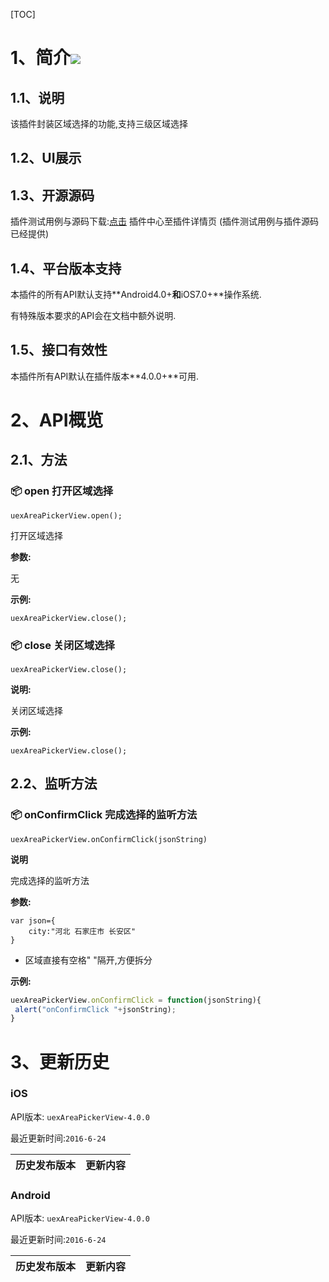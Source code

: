 [TOC]
# 1、简介[![](http://appcan-download.oss-cn-beijing.aliyuncs.com/%E5%85%AC%E6%B5%8B%2Fgf.png)]()
## 1.1、说明
该插件封装区域选择的功能,支持三级区域选择

## 1.2、UI展示

## 1.3、开源源码
插件测试用例与源码下载:[点击](http://plugin.appcan.cn/details.html?id=449_index) 插件中心至插件详情页 (插件测试用例与插件源码已经提供)

## 1.4、平台版本支持

本插件的所有API默认支持**Android4.0+**和**iOS7.0+**操作系统.

有特殊版本要求的API会在文档中额外说明.

## 1.5、接口有效性

本插件所有API默认在插件版本**4.0.0+**可用.

# 2、API概览

## 2.1、方法

### 📦 open  打开区域选择

`uexAreaPickerView.open();`

打开区域选择

**参数:**

无



**示例:**

```
uexAreaPickerView.close();
```

### 📦 close 关闭区域选择

`uexAreaPickerView.close();`

**说明:**

关闭区域选择



**示例:**

```
uexAreaPickerView.close();
```

## 2.2、监听方法

### 📦 onConfirmClick 完成选择的监听方法

`uexAreaPickerView.onConfirmClick(jsonString)`

**说明**

完成选择的监听方法 

**参数:**

```
var json={
	city:"河北 石家庄市 长安区"
}
```
* 区域直接有空格" "隔开,方便拆分



**示例:**

```javascript
uexAreaPickerView.onConfirmClick = function(jsonString){
 alert("onConfirmClick "+jsonString);
}
```

# 3、更新历史

### iOS

API版本: `uexAreaPickerView-4.0.0`

最近更新时间:`2016-6-24`

| 历史发布版本 | 更新内容 |
| ----- | ----- |

### Android

API版本: `uexAreaPickerView-4.0.0`

最近更新时间:`2016-6-24`

| 历史发布版本 | 更新内容 |
| ----- | ----- |
